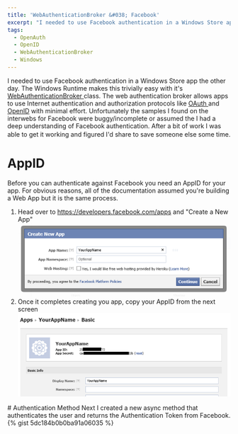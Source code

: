 ```yaml
---
title: 'WebAuthenticationBroker &#038; Facebook'
excerpt: "I needed to use Facebook authentication in a Windows Store app the other day. The Windows Runtime makes this trivially easy with it's WebAuthenticationBroker class. The web authentication broker allows apps to use Internet authentication and authorization protocols like OAuth and OpenID with minimal effort."
tags:
  - OpenAuth
  - OpenID
  - WebAuthenticationBroker
  - Windows
---
```

I needed to use Facebook authentication in a Windows Store app the other day. The Windows Runtime makes this trivially easy with it's <a href="http://msdn.microsoft.com/en-us/library/windows/apps/br227044.aspx" target="_blank">WebAuthenticationBroker </a>class. The web authentication broker allows apps to use Internet authentication and authorization protocols like <a href="http://oauth.net/2/" target="_blank">OAuth </a>and <a href="http://openid.net/" target="_blank">OpenID</a> with minimal effort. Unfortunately the samples I found on the interwebs for Facebook were buggy/incomplete or assumed the I had a deep understanding of Facebook authentication. After a bit of work I was able to get it working and figured I'd share to save someone else some time. <span style="font-size: 12pt;">
</span>

# AppID
Before you can authenticate against Facebook you need an AppID for your app. For obvious reasons, all of the documentation assumed you're building a Web App but it is the same process.
<ol>
	<li>Head over to <a href="https://developers.facebook.com/apps">https://developers.facebook.com/apps</a> and "Create a New App"
<img alt="" src="/assets/wp/2013/04/041913_1331_WebAuthenti1.png" /></li>
	<li>Once it completes creating you app, copy your AppID from the next screen
<img alt="" src="/assets/wp/2013/04/041913_1331_WebAuthenti2.png" /></li>
</ol>
# Authentication Method
Next I created a new async method that authenticates the user and returns the Authentication Token from Facebook.
{% gist 5dc184b0b0ba91a06035  %}
